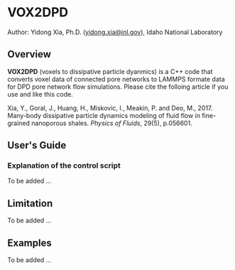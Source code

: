 # VOX2DPD


Author: Yidong Xia, Ph.D. (yidong.xia@inl.gov), Idaho National Laboratory

## Overview

**VOX2DPD** (voxels to dissipative particle dyanmics) is a C++ code that converts voxel data of connected pore networks to LAMMPS formate data for DPD pore network flow simulations. Please cite the folloing article if you use and like this code.

Xia, Y., Goral, J., Huang, H., Miskovic, I., Meakin, P. and Deo, M., 2017. Many-body dissipative particle dynamics modeling of fluid flow in fine-grained nanoporous shales. *Physics of Fluids*, 29(5), p.056601.

## User's Guide

### Explanation of the control script

To be added ...

## Limitation

To be added ...

## Examples

To be added ...
